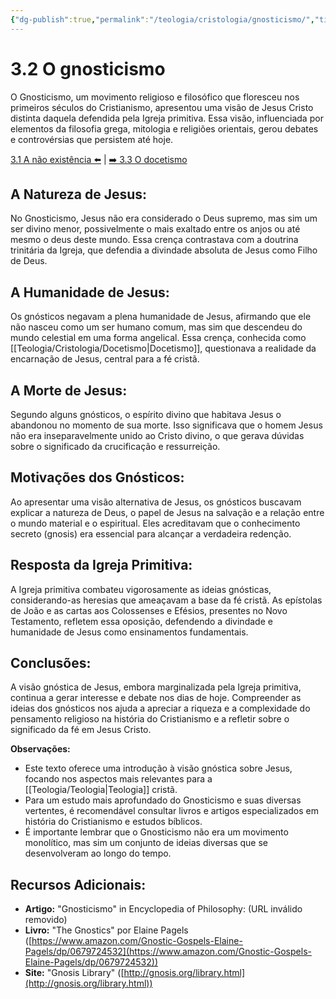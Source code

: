 ```yaml
---
{"dg-publish":true,"permalink":"/teologia/cristologia/gnosticismo/","title":"3.2 O Gnosticismo","metatags":{"description":"negavam a plena humanidade de Jesus, afirmando que ele não nasceu como um ser humano comum"},"tags":["Teologia","Cristologia","heresia"],"updated":"2025-02-04T20:30:12.443-03:00"}
---
```


# 3.2 O gnosticismo

O Gnosticismo, um movimento religioso e filosófico que floresceu nos primeiros séculos do Cristianismo, apresentou uma visão de Jesus Cristo distinta daquela defendida pela Igreja primitiva. Essa visão, influenciada por elementos da filosofia grega, mitologia e religiões orientais, gerou debates e controvérsias que persistem até hoje.

[3.1 A não existência ⬅️](A%20nao%20existencia.md) | [➡️ 3.3 O docetismo](Docetismo.md)

## **A Natureza de Jesus:**

No Gnosticismo, Jesus não era considerado o Deus supremo, mas sim um ser divino menor, possivelmente o mais exaltado entre os anjos ou até mesmo o deus deste mundo. Essa crença contrastava com a doutrina trinitária da Igreja, que defendia a divindade absoluta de Jesus como Filho de Deus.

## **A Humanidade de Jesus:**

Os gnósticos negavam a plena humanidade de Jesus, afirmando que ele não nasceu como um ser humano comum, mas sim que descendeu do mundo celestial em uma forma angelical. Essa crença, conhecida como [[Teologia/Cristologia/Docetismo\|Docetismo]], questionava a realidade da encarnação de Jesus, central para a fé cristã.

## **A Morte de Jesus:**

Segundo alguns gnósticos, o espírito divino que habitava Jesus o abandonou no momento de sua morte. Isso significava que o homem Jesus não era inseparavelmente unido ao Cristo divino, o que gerava dúvidas sobre o significado da crucificação e ressurreição.

## **Motivações dos Gnósticos:**

Ao apresentar uma visão alternativa de Jesus, os gnósticos buscavam explicar a natureza de Deus, o papel de Jesus na salvação e a relação entre o mundo material e o espiritual. Eles acreditavam que o conhecimento secreto (gnosis) era essencial para alcançar a verdadeira redenção.

## **Resposta da Igreja Primitiva:**

A Igreja primitiva combateu vigorosamente as ideias gnósticas, considerando-as heresias que ameaçavam a base da fé cristã. As epístolas de João e as cartas aos Colossenses e Efésios, presentes no Novo Testamento, refletem essa oposição, defendendo a divindade e humanidade de Jesus como ensinamentos fundamentais.

## **Conclusões:**

A visão gnóstica de Jesus, embora marginalizada pela Igreja primitiva, continua a gerar interesse e debate nos dias de hoje. Compreender as ideias dos gnósticos nos ajuda a apreciar a riqueza e a complexidade do pensamento religioso na história do Cristianismo e a refletir sobre o significado da fé em Jesus Cristo.

**Observações:**

- Este texto oferece uma introdução à visão gnóstica sobre Jesus, focando nos aspectos mais relevantes para a [[Teologia/Teologia\|Teologia]] cristã.
- Para um estudo mais aprofundado do Gnosticismo e suas diversas vertentes, é recomendável consultar livros e artigos especializados em história do Cristianismo e estudos bíblicos.
- É importante lembrar que o Gnosticismo não era um movimento monolítico, mas sim um conjunto de ideias diversas que se desenvolveram ao longo do tempo.

## **Recursos Adicionais:**

- **Artigo:** "Gnosticismo" in Encyclopedia of Philosophy: (URL inválido removido)
- **Livro:** "The Gnostics" por Elaine Pagels ([https://www.amazon.com/Gnostic-Gospels-Elaine-Pagels/dp/0679724532](https://www.amazon.com/Gnostic-Gospels-Elaine-Pagels/dp/0679724532))
- **Site:** "Gnosis Library" ([http://gnosis.org/library.html](http://gnosis.org/library.html))
